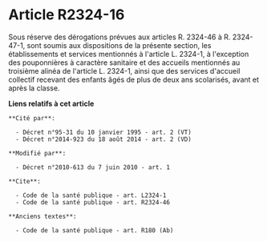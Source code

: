 # Article R2324-16

Sous réserve des dérogations prévues aux articles R. 2324-46 à R. 2324-47-1, sont soumis aux dispositions de la présente
section, les établissements et services mentionnés à l'article L. 2324-1, à l'exception des pouponnières à caractère
sanitaire et des accueils mentionnés au troisième alinéa de l'article L. 2324-1, ainsi que des services d'accueil collectif
recevant des enfants âgés de plus de deux ans scolarisés, avant et après la classe.

**Liens relatifs à cet article**

	**Cité par**:

	  - Décret n°95-31 du 10 janvier 1995 - art. 2 (VT)
	  - Décret n°2014-923 du 18 août 2014 - art. 2 (VD)

	**Modifié par**:

	  - Décret n°2010-613 du 7 juin 2010 - art. 1

	**Cite**:

	  - Code de la santé publique - art. L2324-1
	  - Code de la santé publique - art. R2324-46

	**Anciens textes**:

	  - Code de la santé publique - art. R180 (Ab)
